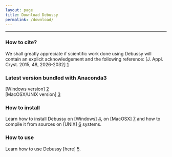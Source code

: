 ```yaml
---
layout: page
title: Download Debussy
permalink: /download/
---
```


---

### How to cite?
We shall greatly appreciate if scientific work done using Debussy will contain an explicit acknowledgement and the following reference:
[J. Appl. Cryst. 2015, 48, 2026-2032] [1]


### Latest version bundled with Anaconda3
[Windows version] [2] <br>
[MacOSX/UNIX version] [3] <br>


### How to install
Learn how to install Debussy on [Windows] [4], on [MacOSX] [7] and how to compile it from sources on [UNIX] [6] systems.


### How to use
Learn how to use Debussy [here] [5].


[1]: <https://doi.org/10.1107/S1600576715020488> "DEBUSSY 2.0: the new release"
[2]: <https://github.com/DeByeUSerSYstem/DEBUSSY_v2.2-WINDOWS>
[3]: <https://github.com/DeByeUSerSYstem/DEBUSSY_v2.2-UNIX>
[4]: <https://github.com/DeByeUSerSYstem/DEBUSSY_v2.2-WINDOWS/blob/main/How2install/Programs_Installation_64bit_Windows.pdf> 
[5]: <https://debyeusersystem.github.io/getting-started/> "Getting Started"
[6]: <https://github.com/DeByeUSerSYstem/DEBUSSY_v2.2-UNIX/blob/main/How2install/Compiling_UNIX_with_Anaconda.pdf>
[7]: <https://github.com/DeByeUSerSYstem/DEBUSSY_v2.2-UNIX/blob/main/How2install/Programs_Installation_MacOSX.pdf>
